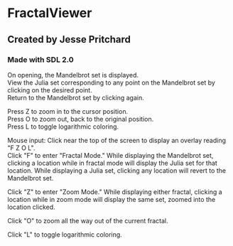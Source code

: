 # FractalViewer

## Created by Jesse Pritchard

### Made with SDL 2.0

On opening, the Mandelbrot set is displayed.  
View the Julia set corresponding to any point on the Mandelbrot set by clicking on the desired point.  
Return to the Mandelbrot set by clicking again.  

Press Z to zoom in to the cursor position.  
Press O to zoom out, back to the original position.  
Press L to toggle logarithmic coloring.  

Mouse input:
Click near the top of the screen to display an overlay reading "F Z O L".  
Click "F" to enter "Fractal Mode." While displaying the Mandelbrot set, clicking a location
while in fractal mode will display the Julia set for that location. While displaying a Julia set,
clicking any location will revert to the Mandelbrot set.

Click "Z" to enter "Zoom Mode." While displaying either fractal, clicking a location while in
zoom mode will display the same set, zoomed into the location clicked.

Click "O" to zoom all the way out of the current fractal.

Click "L" to toggle logarithmic coloring.
